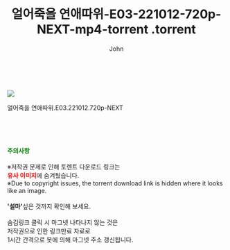 ﻿---
layout: post
title:  "                   얼어죽을 연애따위-E03-221012-720p-NEXT-mp4-torrent                .torrent"
author: John
categories: [ 드라마 ]
tags: [  ]
image: https://torrentrj57.com/uploadfile/full/6c1054554fbd8baf38193bb7e8c804735957380c.jpg 
description: "                   얼어죽을 연애따위-E03-221012-720p-NEXT-mp4-torrent                 torrent 정보 공유"
toc: true
toc_sticky: true
---

<br>
<p><img src="https://torrentrj57.com/uploadfile/full/6c1054554fbd8baf38193bb7e8c804735957380c.jpg"/></p>
 얼어죽을 연애따위.E03.221012.720p-NEXT  
    
<br><br><br>
<p data-ke-size="size16"><b><span style="color: green;">주의사항</span></b><br /><br />※저작권 문제로 인해 토렌트 다운로드 링크는<br /><b><span style="color: red;">유사 이미지</span></b>에 숨겨뒀습니다.<br />※Due to copyright issues, the torrent download link is hidden where it looks like an image.<br /><br /><b>'설마'</b>싶은 것까지 확인해 보세요.<br /><br />숨김링크 클릭 시 마그넷 나타나지 않는 것은<br />저작권으로 인한 링크만료 자료로<br />1시간 간격으로 봇에 의해 마그넷 주소 갱신됩니다.</p>
